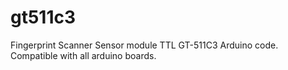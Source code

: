 # gt511c3
 Fingerprint Scanner Sensor module TTL GT-511C3 Arduino code. Compatible with all arduino boards. 
